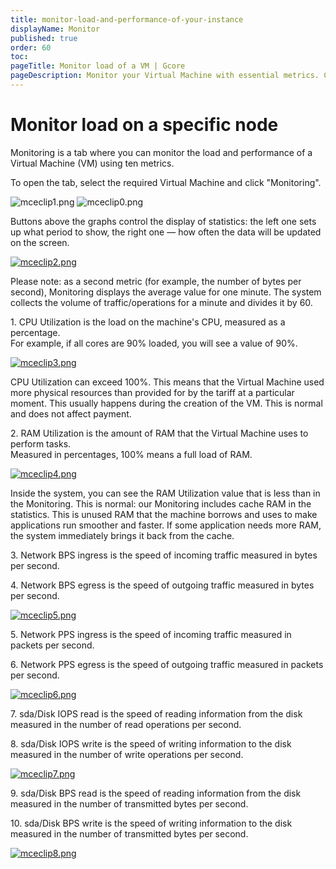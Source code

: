 ```yaml
---
title: monitor-load-and-performance-of-your-instance
displayName: Monitor
published: true
order: 60
toc:
pageTitle: Monitor load of a VM | Gcore
pageDescription: Monitor your Virtual Machine with essential metrics. Check CPU and RAM utilization, track network traffic, and manage performance effectively.
---
```

# Monitor load on a specific node

Monitoring is a tab where you can monitor the load and performance of a Virtual Machine (VM) using ten metrics.

To open the tab, select the required Virtual Machine and click "Monitoring".

<media-gallery>
<img src="https://assets.gcore.pro/docs/cloud/virtual-instances/monitor-load-and-performance-of-your-instance/mceclip1.png" alt="mceclip1.png">

<img src="https://assets.gcore.pro/docs/cloud/virtual-instances/monitor-load-and-performance-of-your-instance/mceclip0.png" alt="mceclip0.png">
</media-gallery>

Buttons above the graphs control the display of statistics: the left one sets up what period to show, the right one — how often the data will be updated on the screen.

[<img src="https://assets.gcore.pro/docs/cloud/virtual-instances/monitor-load-and-performance-of-your-instance/mceclip2.png" alt="mceclip2.png">](https://assets.gcore.pro/docs/cloud/virtual-instances/monitor-load-and-performance-of-your-instance/mceclip2.png)

Please note: as a second metric (for example, the number of bytes per second), Monitoring displays the average value for one minute. The system collects the volume of traffic/operations for a minute and divides it by 60.

1\. CPU Utilization is the load on the machine's CPU, measured as a percentage.  
For example, if all cores are 90% loaded, you will see a value of 90%.

[<img src="https://assets.gcore.pro/docs/cloud/virtual-instances/monitor-load-and-performance-of-your-instance/mceclip3.png" alt="mceclip3.png">](https://assets.gcore.pro/docs/cloud/virtual-instances/monitor-load-and-performance-of-your-instance/mceclip3.png)

CPU Utilization can exceed 100%. This means that the Virtual Machine used more physical resources than provided for by the tariff at a particular moment. This usually happens during the creation of the VM. This is normal and does not affect payment.

2\. RAM Utilization is the amount of RAM that the Virtual Machine uses to perform tasks.  
Measured in percentages, 100% means a full load of RAM.

[<img src="https://assets.gcore.pro/docs/cloud/virtual-instances/monitor-load-and-performance-of-your-instance/mceclip4.png" alt="mceclip4.png">](https://assets.gcore.pro/docs/cloud/virtual-instances/monitor-load-and-performance-of-your-instance/mceclip4.png)

Inside the system, you can see the RAM Utilization value that is less than in the Monitoring. This is normal: our Monitoring includes cache RAM in the statistics. This is unused RAM that the machine borrows and uses to make applications run smoother and faster. If some application needs more RAM, the system immediately brings it back from the cache.

3\. Network BPS ingress is the speed of incoming traffic measured in bytes per second.

4\. Network BPS egress is the speed of outgoing traffic measured in bytes per second.  

[<img src="https://assets.gcore.pro/docs/cloud/virtual-instances/monitor-load-and-performance-of-your-instance/mceclip5.png" alt="mceclip5.png">](https://assets.gcore.pro/docs/cloud/virtual-instances/monitor-load-and-performance-of-your-instance/mceclip5.png)

5\. Network PPS ingress is the speed of incoming traffic measured in packets per second.

6\. Network PPS egress is the speed of outgoing traffic measured in packets per second.

[<img src="https://assets.gcore.pro/docs/cloud/virtual-instances/monitor-load-and-performance-of-your-instance/mceclip6.png" alt="mceclip6.png">](https://assets.gcore.pro/docs/cloud/virtual-instances/monitor-load-and-performance-of-your-instance/mceclip6.png)

7\. sda/Disk IOPS read is the speed of reading information from the disk measured in the number of read operations per second.

8\. sda/Disk IOPS write is the speed of writing information to the disk measured in the number of write operations per second.

[<img src="https://assets.gcore.pro/docs/cloud/virtual-instances/monitor-load-and-performance-of-your-instance/mceclip7.png" alt="mceclip7.png">](https://assets.gcore.pro/docs/cloud/virtual-instances/monitor-load-and-performance-of-your-instance/mceclip7.png)

9\. sda/Disk BPS read is the speed of reading information from the disk measured in the number of transmitted bytes per second.

10\. sda/Disk BPS write is the speed of writing information to the disk measured in the number of transmitted bytes per second.

[<img src="https://assets.gcore.pro/docs/cloud/virtual-instances/monitor-load-and-performance-of-your-instance/mceclip8.png" alt="mceclip8.png">](https://assets.gcore.pro/docs/cloud/virtual-instances/monitor-load-and-performance-of-your-instance/mceclip8.png)